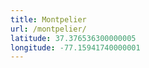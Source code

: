```yaml
---
title: Montpelier
url: /montpelier/
latitude: 37.376536300000005
longitude: -77.15941740000001
---
```

